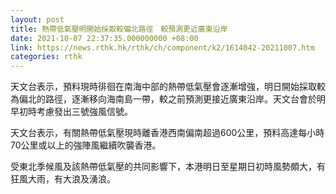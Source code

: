 ```yaml
---
layout: post
title: 熱帶低氣壓明開始採取較偏北路徑　較預測更近廣東沿岸
date: 2021-10-07 22:37:35.000000000 +08:00
link: https://news.rthk.hk/rthk/ch/component/k2/1614042-20211007.htm
categories: rthk
---
```


天文台表示，預料現時徘徊在南海中部的熱帶低氣壓會逐漸增強，明日開始採取較為偏北的路徑，逐漸移向海南島一帶，較之前預測更接近廣東沿岸。天文台會於明早初時考慮發出三號強風信號。

天文台表示，有關熱帶低氣壓現時離香港西南偏南超過600公里，預料高達每小時70公里或以上的強陣風繼續吹襲香港。

受東北季候風及該熱帶低氣壓的共同影響下，本港明日至星期日初時風勢頗大，有狂風大雨，有大浪及湧浪。
